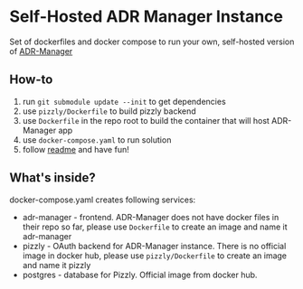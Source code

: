 # Self-Hosted ADR Manager Instance
Set of dockerfiles and docker compose to run your own, self-hosted version of [ADR-Manager](https://github.com/adr/adr-manager)

## How-to
1. run `git submodule update --init` to get dependencies
2. use `pizzly/Dockerfile` to build pizzly backend
3. use `Dockerfile` in the repo root to build the container that will host ADR-Manager app
4. use `docker-compose.yaml` to run solution
5. follow [readme](https://github.com/adr/adr-manager#readme) and have fun!

## What's inside?
docker-compose.yaml creates following services:
* adr-manager - frontend. ADR-Manager does not have docker files in their repo so far, please use `Dockerfile` to create an image and name it adr-manager
* pizzly - OAuth backend for ADR-Manager instance. There is no official image in docker hub, please use `pizzly/Dockerfile` to create an image and name it pizzly
* postgres - database for Pizzly. Official image from docker hub.